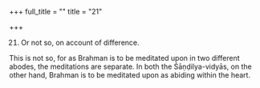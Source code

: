 +++
full_title = ""
title = "21"

+++


21. Or not so, on account of difference.

This is not so, for as Brahman is to be meditated upon in two different abodes, the meditations are separate. In both the Śāṇḍilya-vidyās, on the other hand, Brahman is to be meditated upon as abiding within the heart.

